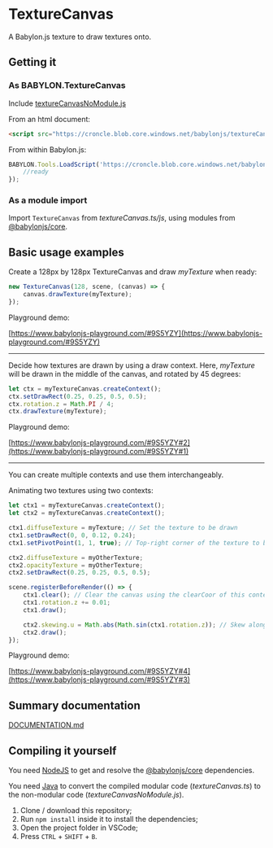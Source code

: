 # TextureCanvas

A Babylon.js texture to draw textures onto.

## Getting it
### As BABYLON.TextureCanvas
Include [textureCanvasNoModule.js](https://croncle.blob.core.windows.net/babylonjs/textureCanvasNoModule.js)

From an html document:
```html
<script src="https://croncle.blob.core.windows.net/babylonjs/textureCanvasNoModule.js"></script>
```

From within Babylon.js:
```javascript
BABYLON.Tools.LoadScript('https://croncle.blob.core.windows.net/babylonjs/textureCanvasNoModule.js', () => {
    //ready
});
```

### As a module import
Import ```TextureCanvas``` from *textureCanvas.ts/js*, using modules from [@babylonjs/core](https://www.npmjs.com/package/@babylonjs/core).

## Basic usage examples
Create a 128px by 128px TextureCanvas and draw *myTexture* when ready:
```javascript
new TextureCanvas(128, scene, (canvas) => {
    canvas.drawTexture(myTexture);
});
```
Playground demo:

[https://www.babylonjs-playground.com/#9S5YZY](https://www.babylonjs-playground.com/#9S5YZY)

---

Decide how textures are drawn by using a draw context.
Here, *myTexture* will be drawn in the middle of the canvas, and rotated by 45 degrees:
```javascript
let ctx = myTextureCanvas.createContext();
ctx.setDrawRect(0.25, 0.25, 0.5, 0.5);
ctx.rotation.z = Math.PI / 4;
ctx.drawTexture(myTexture);
```
Playground demo:

[https://www.babylonjs-playground.com/#9S5YZY#2](https://www.babylonjs-playground.com/#9S5YZY#1)

---

You can create multiple contexts and use them interchangeably.

Animating two textures using two contexts:
```javascript
let ctx1 = myTextureCanvas.createContext();
let ctx2 = myTextureCanvas.createContext();

ctx1.diffuseTexture = myTexture; // Set the texture to be drawn
ctx1.setDrawRect(0, 0, 0.12, 0.24);
ctx1.setPivotPoint(1, 1, true); // Top-right corner of the texture to be drawn

ctx2.diffuseTexture = myOtherTexture;
ctx2.opacityTexture = myOtherTexture;
ctx2.setDrawRect(0.25, 0.25, 0.5, 0.5);

scene.registerBeforeRender(() => {
    ctx1.clear(); // Clear the canvas using the clearCoor of this context
    ctx1.rotation.z += 0.01;
    ctx1.draw();

    ctx2.skewing.u = Math.abs(Math.sin(ctx1.rotation.z)); // Skew along the u-axis
    ctx2.draw();
});
```
Playground demo:

[https://www.babylonjs-playground.com/#9S5YZY#4](https://www.babylonjs-playground.com/#9S5YZY#3)

## Summary documentation
[DOCUMENTATION.md](./DOCUMENTATION.md)

## Compiling it yourself
You need [NodeJS](https://nodejs.org/en/download/) to get and resolve the [@babylonjs/core](https://www.npmjs.com/package/@babylonjs/core) dependencies.

You need [Java](https://www.java.com/en/download/) to convert the compiled modular code (*textureCanvas.ts*) to the non-modular code (*textureCanvasNoModule.js*).

1. Clone / download this repository;
2. Run ```npm install``` inside it to install the dependencies;
3. Open the project folder in VSCode;
4. Press ```CTRL``` + ```SHIFT``` + ```B```.
